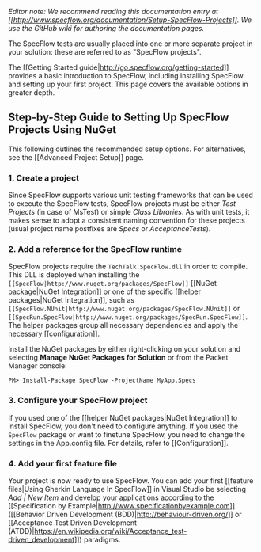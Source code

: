 _Editor note: We recommend reading this documentation entry at [[http://www.specflow.org/documentation/Setup-SpecFlow-Projects]]. We use the GitHub wiki for authoring the documentation pages._

The SpecFlow tests are usually placed into one or more separate project in your solution: these are referred to as "SpecFlow projects". 

The [[Getting Started guide|http://go.specflow.org/getting-started]] provides a basic introduction to SpecFlow, including installing SpecFlow and setting up your first project. This page covers the available options in greater depth.

## Step-by-Step Guide to Setting Up SpecFlow Projects Using NuGet

This following outlines the recommended setup options. For alternatives, see the [[Advanced Project Setup]] page.

### 1. Create a project
Since SpecFlow supports various unit testing frameworks that can be used to execute the SpecFlow tests, SpecFlow projects must be either *Test Projects* (in case of MsTest) or simple *Class Libraries*. As with unit tests, it makes sense to adopt a consistent naming convention for these projects (usual project name postfixes are *Specs* or *AcceptanceTests*).

### 2. Add a reference for the SpecFlow runtime
SpecFlow projects require the `TechTalk.SpecFlow.dll` in order to compile. This DLL is deployed when installing the `[[SpecFlow|http://www.nuget.org/packages/SpecFlow]]` [[NuGet package|NuGet Integration]] or one of the specific [[helper packages|NuGet Integration]], such as `[[SpecFlow.NUnit|http://www.nuget.org/packages/SpecFlow.NUnit]]` or `[[SpecRun.SpecFlow|http://www.nuget.org/packages/SpecRun.SpecFlow]]`. The helper packages group all necessary dependencies and apply the necessary [[configuration]].

Install the NuGet packages by either right-clicking on your solution and selecting **Manage NuGet Packages for Solution** or from the Packet Manager console:

```
PM> Install-Package SpecFlow -ProjectName MyApp.Specs
```

### 3. Configure your SpecFlow project

If you used one of the [[helper NuGet packages|NuGet Integration]] to install SpecFlow, you don't need to configure anything. If you used the `SpecFlow` package or want to finetune SpecFlow, you need to change the settings in the App.config file. For details, refer to [[Configuration]].

### 4. Add your first feature file

Your project is now ready to use SpecFlow. You can add your first [[feature files|Using Gherkin Language In SpecFlow]] in Visual Studio be selecting *Add | New Item* and develop your applications according to the [[Specification by Example|http://www.specificationbyexample.com]] ([[Behavior Driven Development (BDD)|http://behaviour-driven.org/]] or [[Acceptance Test Driven Development (ATDD)|https://en.wikipedia.org/wiki/Acceptance_test-driven_development]]) paradigms. 